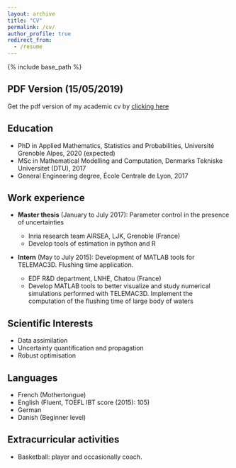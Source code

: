 ```yaml
---
layout: archive
title: "CV"
permalink: /cv/
author_profile: true
redirect_from:
  - /resume
---
```


{% include base_path %}

PDF Version (15/05/2019)
---
Get the pdf version of my academic cv by [clicking here](https://vtrappler.github.io/files/cv_vt.pdf)

Education
---
* PhD in Applied Mathematics, Statistics and Probabilities, Université Grenoble Alpes, 2020 (expected)
* MSc in Mathematical Modelling and Computation, Denmarks Tekniske Universitet (DTU), 2017
* General Engineering degree, École Centrale de Lyon, 2017



Work experience
---
* **Master thesis** (January to July 2017): Parameter control in the presence of uncertainties
  * Inria research team AIRSEA, LJK, Grenoble (France)
  * Develop tools of estimation in python and R

* **Intern** (May to July 2015): Development of MATLAB tools for TELEMAC3D. Flushing time application.
  * EDF R&D department, LNHE, Chatou (France)
  * Develop MATLAB tools to better visualize and study numerical simulations performed with TELEMAC3D. Implement the computation of the flushing time of large body of waters 
  
 
Scientific Interests
---
* Data assimilation
* Uncertainty quantification and propagation
* Robust optimisation

Languages
---
* French (Mothertongue)
* English (Fluent, TOEFL IBT score (2015): 105)
* German
* Danish (Beginner level)

<!-- Publications -->
<!-- ====== -->
<!--   <ul>{% for post in site.publications %} -->
<!--     {% include archive-single-cv.html %} -->
<!--   {% endfor %}</ul> -->
  
<!-- Talks -->
<!-- ====== -->
<!--   <ul>{% for post in site.talks %} -->
<!--     {% include archive-single-talk-cv.html %} -->
<!--   {% endfor %}</ul> -->
  
<!-- Teaching -->
<!-- ====== -->
<!--   <ul>{% for post in site.teaching %} -->
<!--     {% include archive-single-cv.html %} -->
<!--   {% endfor %}</ul> -->
  
Extracurricular activities
---
* Basketball: player and occasionally coach.
